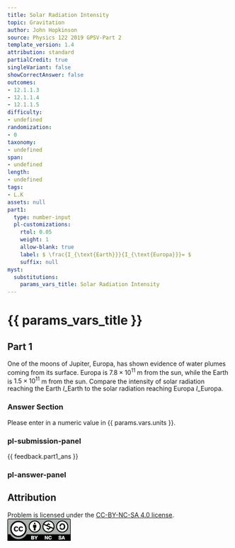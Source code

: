```yaml
---
title: Solar Radiation Intensity
topic: Gravitation
author: John Hopkinson
source: Physics 122 2019 GPSV-Part 2
template_version: 1.4
attribution: standard
partialCredit: true
singleVariant: false
showCorrectAnswer: false
outcomes:
- 12.1.1.3
- 12.1.1.4
- 12.1.1.5
difficulty:
- undefined
randomization:
- 0
taxonomy:
- undefined
span:
- undefined
length:
- undefined
tags:
- L.K
assets: null
part1:
  type: number-input
  pl-customizations:
    rtol: 0.05
    weight: 1
    allow-blank: true
    label: $ \frac{I_{\text{Earth}}}{I_{\text{Europa}}}= $
    suffix: null
myst:
  substitutions:
    params_vars_title: Solar Radiation Intensity
---
```

# {{ params_vars_title }}

## Part 1

One of the moons of Jupiter, Europa, has shown evidence of water plumes coming from its surface.  Europa is $7.8\times 10^{11}$ m from the sun, while the Earth is $1.5 \times 10^{11}$ m from the sun.  Compare the intensity of solar radiation reaching the Earth $I\_{\text{Earth}}$ to the solar radiation reaching Europa $I\_{\text{Europa}}$.

### Answer Section

Please enter in a numeric value in {{ params.vars.units }}.

### pl-submission-panel

{{ feedback.part1_ans }}

### pl-answer-panel

## Attribution

Problem is licensed under the [CC-BY-NC-SA 4.0 license](https://creativecommons.org/licenses/by-nc-sa/4.0/).<br> ![The Creative Commons 4.0 license requiring attribution-BY, non-commercial-NC, and share-alike-SA license.](https://raw.githubusercontent.com/firasm/bits/master/by-nc-sa.png)